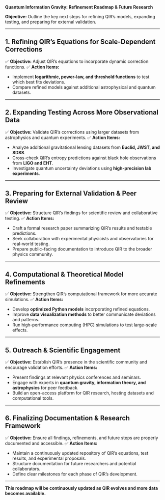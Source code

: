 **Quantum Information Gravity: Refinement Roadmap & Future Research**

**Objective:** Outline the key next steps for refining QIR’s models, expanding testing, and preparing for external validation.

---

## **1. Refining QIR’s Equations for Scale-Dependent Corrections**
✅ **Objective:** Adjust QIR’s equations to incorporate dynamic correction functions.
✅ **Action Items:**
- Implement **logarithmic, power-law, and threshold functions** to test which best fits deviations.
- Compare refined models against additional astrophysical and quantum datasets.

---

## **2. Expanding Testing Across More Observational Data**
✅ **Objective:** Validate QIR’s corrections using larger datasets from astrophysics and quantum experiments.
✅ **Action Items:**
- Analyze additional gravitational lensing datasets from **Euclid, JWST, and SDSS**.
- Cross-check QIR’s entropy predictions against black hole observations from **LIGO and EHT**.
- Investigate quantum uncertainty deviations using **high-precision lab experiments**.

---

## **3. Preparing for External Validation & Peer Review**
✅ **Objective:** Structure QIR’s findings for scientific review and collaborative testing.
✅ **Action Items:**
- Draft a formal research paper summarizing QIR’s results and testable predictions.
- Seek collaboration with experimental physicists and observatories for real-world testing.
- Prepare public-facing documentation to introduce QIR to the broader physics community.

---

## **4. Computational & Theoretical Model Refinements**
✅ **Objective:** Strengthen QIR’s computational framework for more accurate simulations.
✅ **Action Items:**
- Develop **optimized Python models** incorporating refined equations.
- Improve **data visualization methods** to better communicate deviations and patterns.
- Run high-performance computing (HPC) simulations to test large-scale effects.

---

## **5. Outreach & Scientific Engagement**
✅ **Objective:** Establish QIR’s presence in the scientific community and encourage validation efforts.
✅ **Action Items:**
- Present findings at relevant physics conferences and seminars.
- Engage with experts in **quantum gravity, information theory, and astrophysics** for peer feedback.
- Build an open-access platform for QIR research, hosting datasets and computational tools.

---

## **6. Finalizing Documentation & Research Framework**
✅ **Objective:** Ensure all findings, refinements, and future steps are properly documented and accessible.
✅ **Action Items:**
- Maintain a continuously updated repository of QIR’s equations, test results, and experimental proposals.
- Structure documentation for future researchers and potential collaborators.
- Define clear milestones for each phase of QIR’s development.

---

**This roadmap will be continuously updated as QIR evolves and more data becomes available.**

